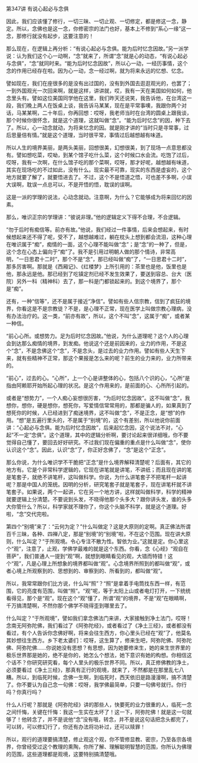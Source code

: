 第347讲 有说心起必与念俱

因此，我们应该懂了修行，一切三昧、一切止观、一切修定，都是修这一念，静定。所以，念佛也是这一念，你修密宗的法门也好，基本上不修到“系心一缘”这一念，那修行就没有起步，这要注意的！

那么现在，在逻辑上再分析：“有说心起必与念俱。能为后时忆念因故。”另一派学说：认为我们这个心一动啊，“念”就来了，所谓“念”就是心的动态，“有说心起必与念俱”，“念”就同时来。“能为后时忆念因故”，所以心一动，一经历事情，这个念的作用已经存在啦。因为心一动，念一经过啊，就为将来永远的忆想、忆念。

譬如现在，我们在座很多的是没有出过国的，没有到外国去逛逛观光的，也罢了；一到外国观光一次回来啊，就是这样，讲讲就，哎，我有一天在美国如何如何，他念里头有。譬如这位美国同学他在这里，我们昨天还说笑，我告诉他，在台湾这一段，我们晚上两人在饭桌上谈，我告诉马某某，现在是平常事噢，我跟你两个对话，马某某啊，二十年后，你再回想：哎呀，我老师当时在台湾的圆桌上跟我谈，那个时候你很怀念，就是这个道理，这就叫做“念”。“能为后时忆念”的因，种下去了。所以，心一动念就动，为将来忆念的因。就是刚才讲的“当时只是寻常事，过后思量倍有情。”就是这个道理，当时很平常，事情过后越想越有味道。

所以人生的境界美丽，是两头美丽，回想很美，幻想很美，到了现场一点意思都没有。譬如想吃菜，哎呦，到某个馆子吃什么菜，这个时候口水会流。吃饱了过后，哎呀，我有一次啊，在什么馆子吃的那个菜啊，哎呀，那才好呢，越想越有味道，其实在现场吃的不过如此，没有什么。现实最不可靠，现实的东西是虚妄的，这个地方就要了解了，就要悟进去了。不过，这个不是悟道之悟，可也差不多啊，小误大误啊，耽误一点总可以，不是开悟的悟，耽误的误啊。

这是一派的学理的说法，心动念就动。注意啊，为什么？它能够成为将来回忆的因素。

那么，唯识正宗的学理讲：“彼说非理。”他的逻辑定义下得不合理，不合逻辑。

“勿于后时有痴信等。前亦有故。”他说，我们经过一件事情，后来会想起来，有时候想起来还不得了呢，受不了，越想越难过，躺在枕头上想到都会流泪，这种心理在唯识属于“痴”，痴情的一面，这个心理不能叫做“念”；是“念”的一种了，但是，这个念在心态上偏向于“痴”了。我不是引用过明朝人做的那个情诗，非常高明，“一日思君十二时”，那个不是“念”，那已经叫做“痴”了，“一日思君十二时”，那多厉害啊。那就是《西厢记》、《红楼梦》上所引用的：茶里也是他，饭里也是他，那永远是他。那已经到了吃镇定剂已经不发生效果了，要送到容总、台大（医院）另外一科（精神科）去了，那一科是门都锁起来的。到这个境界了，那个是“痴”。

还有，一种“信等”，还不是属于接近“净信”。譬如有些人信宗教，信到了疯狂的境界，你看这是不是宗教徒？不是，是心理不正常，现在医学上叫做宗教心理病，没有办法治疗的。这一类，“前亦有故”，所以，这个不叫“念”，这属于“痴”，或者某一种信。

“前心心所。或想势力。足为后时忆念因故。”他说，为什么道理呢？这个人的心理会到达那么痴情的境界，到发痴。他说这个还是前因来的，业力的作用，不是这个“念”，不是念佛这个“念”，不是念头，是过去的业力作用。譬如有些人天生下来，就有些精神不正常，那这个果报是怎么来的呢？前生的业力来的，业力所带来的。

“前心”，过去的心。“心所”，上一个心是讲整体的心，包括八个识的心，“心所”是指由阿赖耶开始所起心理的状况。是这个作用来的，是前面的心、心所所引起的。

或者是“想势力”，一个人痴心妄想很厉害，“为后时忆念因故”。这不叫做“念”，我想你，想你，硬是想你，想死你，写爱情信常常用的，那都是骗人的，如果真到了想死你的时候，人已经进到了痴迷境界，这不叫做“念”，不是正念，是“想”的作用。“想”是五遍行里头的，不是属于“别境”的，这个有差别，所以他说你前面讲：“心起必与念俱。能为后时忆念因故”，后来起忆念因，这个说法不对，“心起”不一定“念俱”。这个道理，其中的逻辑分析啊，要讨论起来很详细哦，你不要觉得自己懂了，要回去好好研究。不过我们现在偏重的重点是什么叫做“念”，使你认识这个“念”。因此，认识“念”了，你正好念佛了，“念”是这个“正念”。

那么你说，为什么唯识学不干脆把“正念”是什么境界解释清楚呢？后面有，其它的地方有。它是个非常科学逻辑的，它现在讲笔就是讲笔，不讲纸；而且现在讲的笔是笔套子，就绝不讲笔杆，这叫做科学。你说，为什么讲笔套子不把笔杆一起讲呢？那是中国人的笼统。因明的分析，研究笔套子就是笔套子，现在讲笔杆就不讲笔套子。如果说，两个一起讲，它在另一个地方讲，这样就叫做科学，科学的精神就要逻辑上分清楚。不要说到头发，不晓得他那个头多大？跟你讲头发，谁的头多大你管什么？所以，科学家就不理你了，你这个头脑不科学，就是这个道理。好啦，“念”交代完啦。

第四个“别境”来了：“云何为定？”什么叫做定？这是大原则的定啊。真正佛法所谓百千三昧，各种、四禅八定，那是“别境”的“别境”啦，不在这个范围。现在讲大原则，什么叫定？“于所观境。令心专注不散为性。智依为业。”这就是定。你心里这个“观”，注意了，止观，学佛学最难的就是这个东西。你看，念《心经》“观自在菩萨”，我们普通人一提到“观”啊，就想到眼睛看见的观，大错而特错！这个“观”，凡是心理上所想象的境界都叫做“观”。心念境界所照到的都叫做“观”，或者心境上所观察到的、思想到的、审察到的、所看到的，都叫做“观”。

所以，我常常跟你们比方说，什么叫“照”？“照”是拿着手电筒找东西一样，有范围，它的亮度有范围，叫做“照”。“观”呢，等于太阳上山或者电灯打开，一下统统看得见，那个是“观”。现在这个“观”懂了，所谓“观”的境界，不是“观”在眼睛啊，千万搞清楚啊，不然你那个佛学不晓得歪到哪里去了。

什么叫定？“于所观境”，譬如我们拿念佛法门来讲，大家接触到净土法门，哎呀！念南无阿弥陀佛，我们看过了《阿弥陀经》，或者看过了《净土三经》，或者都没有看过，有个人告诉你念佛好啊，将来会往生西方，你心里头已经在“观”了，他莫名其妙想往生西方。乡下老太婆们：哎呀，这生算了，修来生吧，阿弥陀佛、阿弥陀佛、阿弥陀佛……你说她没有思想？有思想，因为她要修来生，她的来生世界里的极乐世界那是她的，绝不是你的，她怎么个想法，她下意识有她的构想。你相信这个话不？你研究研究看，每个人里头的极乐世界不同。所以，真正修佛教的净土，必须要看过《净土三经》，那真有正行的观境，就来了，不然都是在那里乱七八糟。所以，到临死时候，念佛一生啊，到临死时，西天依旧是路漫漫啊，搞不清楚了。你不要认为自己念一句佛：哎呀，我学佛最简单，只要一句佛号就行。你行吗？你真行吗？

什么人行呢？那就是《阿弥陀经》讲的那些人，快要死的业力很重的人，临死一念之间忏悔，关键在忏悔：我这一生实在太坏了！这一下，阿弥陀佛！就是这一句就够了！他转念了，并不是说他“念”没有哦，转念，并不是说这句话把念头都完了，可以转，可以修幻行了，你还有办法将功补过，还可以赎罪！

所以，观行的道理要搞清楚，修止观这个观，你不管修显教、密宗，乃至各宗各境界，你曾经受过这个教理的熏陶，你所了解、理解聪明智慧的范围，你所认为佛理的范围，这些道理都是观境，这要特别搞清楚哦。


